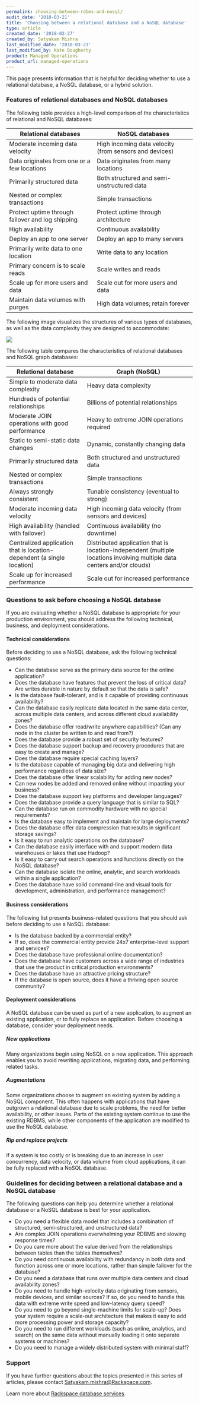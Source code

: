 ```yaml
---
permalink: choosing-between-rdbms-and-nosql/
audit_date: '2018-03-21'
title: 'Choosing between a relational database and a NoSQL database'
type: article
created_date: '2018-02-27'
created_by: Satyakam Mishra
last_modified_date: '2018-03-23'
last_modified_by: Kate Dougherty
product: Managed Operations
product_url: managed-operations
---
```


This page presents information that is helpful for deciding whether to use a relational database, a NoSQL database, or a hybrid solution.

### Features of relational databases and NoSQL databases

 The following table provides a high-level comparison of the characteristics of relational and NoSQL databases:

 | Relational databases                             | NoSQL databases                                        |
 |--------------------------------------------------|--------------------------------------------------------|
 | Moderate incoming data velocity                  | High incoming data velocity (from sensors and devices) |
 | Data originates from one or a few locations      | Data originates from many locations                    |
 | Primarily structured data                        | Both structured and semi-unstructured data             |
 | Nested or complex transactions                   | Simple transactions                                    |
 | Protect uptime through failover and log shipping | Protect uptime through architecture                    |
 | High availability                                | Continuous availability                                |
 | Deploy an app to one server    | Deploy an app to many servers                             |
 | Primarily write data to one location             | Write data to any location                             |
 | Primary concern is to scale reads                   | Scale writes and reads                                 |
 | Scale up for more users and data                     | Scale out for more users and data                          |
 | Maintain data volumes with purges                 | High data volumes; retain forever                      |

The following image visualizes the structures of various types of databases, as well as the data complexity they are designed to accommodate:

<img src="{% asset_path intro-to-databases/data-complexity-value-in-relationships.png %}" />

The following table compares the characteristics of relational databases and NoSQL graph databases:

| Relational database                                                    | Graph (NoSQL)                                                                                                           |
|------------------------------------------------------------------------|-------------------------------------------------------------------------------------------------------------------------|
| Simple to moderate data complexity                                     | Heavy data complexity                                                                                                   |
| Hundreds of potential relationships                                    | Billions of potential relationships                                                                                     |
| Moderate JOIN operations with good performance                         | Heavy to extreme JOIN operations required                                                                               |
| Static to semi-static data changes                                     | Dynamic, constantly changing data                                                                                       |
| Primarily structured data                                              | Both structured and unstructured data                                                                                   |
| Nested or complex transactions                                         | Simple transactions                                                                                                     |
| Always strongly consistent                                             | Tunable consistency (eventual to strong)                                                                                |
| Moderate incoming data velocity                                        | High incoming data velocity (from sensors and devices)                                                                  |
| High availability (handled with failover)                              | Continuous availability (no downtime)                                                                                   |
| Centralized application that is location-dependent (a single location) | Distributed application that is location-independent (multiple locations involving multiple data centers and/or clouds) |
| Scale up for increased performance                                     | Scale out for increased performance                                                                                     |

### Questions to ask before choosing a NoSQL database

If you are evaluating whether a NoSQL database is appropriate for your production environment, you should address the following technical, business, and deployment considerations.

#### Technical considerations

Before deciding to use a NoSQL database, ask the following technical questions:  

- Can the database serve as the primary data source for the online application?
- Does the database have features that prevent the loss of critical data? Are writes durable in nature by default so that the data is safe?
- Is the database fault-tolerant, and is it capable of providing continuous availability?
- Can the database easily replicate data located in the same data center, across multiple data centers, and across different cloud availability zones?
- Does the database offer read/write anywhere capabilities? (Can any node in the cluster be written to and read from?)
- Does the database provide a robust set of security features?
- Does the database support backup and recovery procedures that are easy to create and manage?
- Does the database require special caching layers?
- Is the database capable of managing big data and delivering high performance regardless of data size?
- Does the database offer linear scalability for adding new nodes?
- Can new nodes be added and removed online without impacting your business?
- Does the database support key platforms and developer languages?
- Does the database provide a query language that is similar to SQL?
- Can the database run on commodity hardware with no special requirements?
- Is the database easy to implement and maintain for large deployments?
- Does the database offer data compression that results in significant storage savings?
- Is it easy to run analytic operations on the database?
- Can the database easily interface with and support modern data warehouses or lakes that use Hadoop?
- Is it easy to carry out search operations and functions directly on the NoSQL database?
- Can the database isolate the online, analytic, and search workloads within a single application?
- Does the database have solid command-line and visual tools for development, administration, and performance management?

#### Business considerations

The following list presents business-related questions that you should ask before deciding to use a NoSQL database:

- Is the database backed by a commercial entity?
- If so, does the commercial entity provide 24x7 enterprise-level support and services?
- Does the database have professional online documentation?
- Does the database have customers across a wide range of industries that use the product in critical production environments?
- Does the database have an attractive pricing structure?
- If the database is open source, does it have a thriving open source community?

#### Deployment considerations

A NoSQL database can be used as part of a new application, to augment an existing application, or to fully replace an application. Before choosing a database, consider your deployment needs.

##### New applications

Many organizations begin using NoSQL on a new application. This approach enables you to avoid rewriting applications, migrating data, and performing related tasks.

##### Augmentations

Some organizations choose to augment an existing system by adding a NoSQL component. This often happens with applications that have outgrown a relational database due to scale problems, the need for better availability, or other issues. Parts of the existing system continue to use the existing RDBMS, while other components of the application are modified to use the NoSQL database.

##### Rip and replace projects

If a system is too costly or is breaking due to an increase in user concurrency, data velocity, or data volume from cloud applications, it can be fully replaced with a NoSQL database.

### Guidelines for deciding between a relational database and a NoSQL database

The following questions can help you determine whether a relational database or a NoSQL database is best for your application.

- Do you need a flexible data model that includes a combination of structured, semi-structured, and unstructured data?
- Are complex JOIN operations overwhelming your RDBMS and slowing response times?  
- Do you care more about the value derived from the relationships between tables than the tables themselves?
- Do you need continuous availability with redundancy in both data and function across one or more locations, rather than simple failover for the database?
- Do you need a database that runs over multiple data centers and cloud availability zones?
- Do you need to handle high-velocity data originating from sensors, mobile devices, and similar sources? If so, do you need to handle this data with extreme write speed and low-latency query speed?
- Do you need to go beyond single-machine limits for scale-up? Does your system require a scale-out architecture that makes it easy to add more processing power and storage capacity?
- Do you need to run different workloads (such as online, analytics, and search) on the same data without manually loading it onto separate systems or machines?
- Do you need to manage a widely distributed system with minimal staff?

### Support

If you have further questions about the topics presented in this series of articles, please contact [Satyakam.mishra@Rackspace.com](mailto:Satyakam.mishra@Rackspace.com).    

Learn more about [Rackspace database services](https://www.rackspace.com/dba-services).
